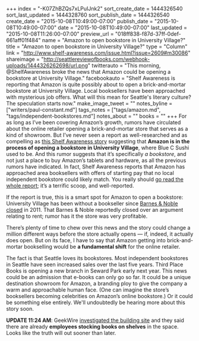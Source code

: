+++
index = "-K07ZhBZQs7xLPuIJnk2"
sort_create_date = 1444326540
sort_last_updated = 1444328760
sort_publish_date = 1444326540
create_date = "2015-10-08T10:49:00-07:00"
publish_date = "2015-10-08T10:49:00-07:00"
date = "2015-10-08T10:49:00-07:00"
last_updated = "2015-10-08T11:26:00-07:00"
preview_url = "018ff838-f87d-37ff-0def-661aff01f484"
name = "Amazon to open bookstore in University Village?"
title = "Amazon to open bookstore in University Village?"
type = "Column"
link = "http://www.shelf-awareness.com/issue.html?issue=2609#m30086"
shareimage = "http://seattlereviewofbooks.com/webhook-uploads/1444326262698/url.png"
twitterauto = "This morning, @ShelfAwareness broke the news that Amazon could be opening a bookstore at University Village."
facebookauto = "Shelf Awareness is reporting that Amazon is quite possibly about to open a brick-and-mortar bookstore at University Village. Local booksellers have been approached with mysterious job offers. What will this mean for Seattle's literary culture? The speculation starts now."
make_image_tweet = ""
notes_byline = ["writers/paul-constant.md"]
tags_notes = ["tags/amazon.md", "tags/independent-bookstores.md"]
notes_about = ""
books = ""
+++
For as long as I’ve been covering Amazon’s growth, rumors have circulated about the online retailer opening a brick-and-mortar store that serves as a kind of showroom. But I’ve never seen a report as well-researched and as compelling as [this Shelf Awareness story](http://www.shelf-awareness.com/issue.html?issue=2609#m30086) suggesting that **Amazon is in the process of opening a bookstore in University Village**, where Blue C Sushi used to be. And this rumor suggests that it’s specifically _a bookstore_, and not just a place to buy Amazon’s tablets and hardware, as all the previous rumors have indicated. In fact, Shelf Awareness reports that Amazon has approached area booksellers with offers of starting pay that no local independent bookstore could likely match. You really should [go read the whole report](http://www.shelf-awareness.com/issue.html?issue=2609#m30086); it’s a terrific scoop, and well-reported.

If the report is true, this is a smart spot for Amazon to open a bookstore: University Village has been without a bookseller since [Barnes & Noble closed](http://www.seattletimes.com/business/barnes-noble-to-close-its-u-village-store/) in 2011. That Barnes & Noble reportedly closed over an argument relating to rent; rumor has it the store was very profitable.

There’s plenty of time to chew over this news and the story could change a million different ways before the store actually opens — if, indeed, it actually does open. But on its face, I have to say that Amazon getting into brick-and-mortar bookselling would be **a fundamental shift** for the online retailer. 

The fact is that Seattle loves its bookstores. Most independent bookstores in Seattle have seen increased sales over the last five years. Third Place Books is opening a new branch in Seward Park early next year. This news could be an admission that e-books can only go so far. It could be a unique destination showroom for Amazon, a branding ploy to give the company a warm and approachable human face. (One can imagine the store’s booksellers becoming celebrities on Amazon’s online bookstore.) Or it could be something else entirely. We'll undoubtedly be hearing more about this story soon.

**UPDATE 11:24 AM**: GeekWire [investigated the building site](http://www.geekwire.com/2015/is-this-amazons-first-bookstore-mystery-surrounds-secretive-seattle-retail-site/) and they said there are already **employees stocking books on shelves** in the space. Looks like the truth will out sooner than later.  
